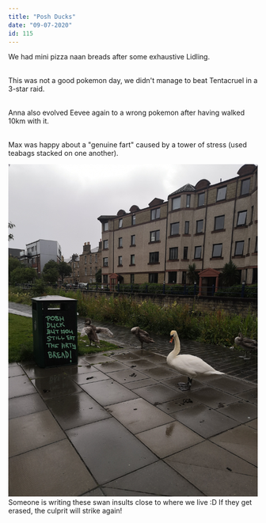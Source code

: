 ```yaml
---
title: "Posh Ducks"
date: "09-07-2020"
id: 115
---
```

We had mini pizza naan breads after some exhaustive Lidling. <br><br>

This was not a good pokemon day, we didn't manage to beat Tentacruel in a 3-star raid.<br><br>

Anna also evolved Eevee again to a wrong pokemon after having walked 10km with it.<br><br>

Max was happy about a "genuine fart" caused by a tower of stress (used teabags stacked on one another).

![Swans at the union canal](../images/July/9.jpg)
Someone is writing these swan insults close to where we live :D If they get erased, the culprit will strike again!